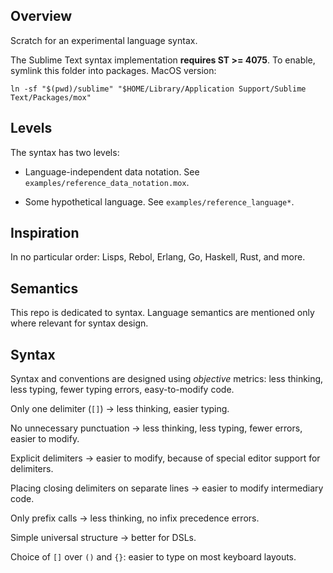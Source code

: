 ## Overview

Scratch for an experimental language syntax.

The Sublime Text syntax implementation **requires ST >= 4075**. To enable, symlink this folder into packages. MacOS version:

    ln -sf "$(pwd)/sublime" "$HOME/Library/Application Support/Sublime Text/Packages/mox"

## Levels

The syntax has two levels:

* Language-independent data notation. See `examples/reference_data_notation.mox`.

* Some hypothetical language. See `examples/reference_language*`.

## Inspiration

In no particular order: Lisps, Rebol, Erlang, Go, Haskell, Rust, and more.

## Semantics

This repo is dedicated to syntax. Language semantics are mentioned only where relevant for syntax design.

## Syntax

Syntax and conventions are designed using _objective_ metrics: less thinking, less typing, fewer typing errors, easy-to-modify code.

Only one delimiter (`[]`) → less thinking, easier typing.

No unnecessary punctuation → less thinking, less typing, fewer errors, easier to modify.

Explicit delimiters → easier to modify, because of special editor support for delimiters.

Placing closing delimiters on separate lines → easier to modify intermediary code.

Only prefix calls → less thinking, no infix precedence errors.

Simple universal structure → better for DSLs.

Choice of `[]` over `()` and `{}`: easier to type on most keyboard layouts.
